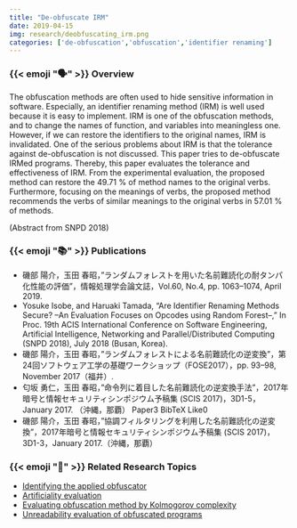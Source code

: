 ```yaml
---
title: "De-obfuscate IRM"
date: 2019-04-15
img: research/deobfuscating_irm.png
categories: ['de-obfuscation','obfuscation','identifier renaming']
---
```


### {{< emoji ":speaking_head:" >}} Overview

The obfuscation methods are often used to hide sensitive information in software.
Especially, an identifier renaming method (IRM) is well used because it is easy to implement.
IRM is one of the obfuscation methods, and to change the names of function, and variables into meaningless one.
However, if we can restore the identifiers to the original names, IRM is invalidated.
One of the serious problems about IRM is that the tolerance against de-obfuscation is not discussed. 
This paper tries to de-obfuscate IRMed programs.
Thereby, this paper evaluates the tolerance and effectiveness of IRM.
From the experimental evaluation, the proposed method can restore the 49.71 % of method names to the original verbs.
Furthermore, focusing on the meanings of verbs, the proposed method recommends the verbs of similar meanings to the original verbs in 57.01 % of methods.

(Abstract from SNPD 2018)

### {{< emoji ":books:" >}} Publications

* 磯部 陽介，玉田 春昭，”ランダムフォレストを用いた名前難読化の耐タンパ化性能の評価”，情報処理学会論文誌，Vol.60, No.4, pp. 1063–1074, April 2019.
* Yosuke Isobe, and Haruaki Tamada, “Are Identifier Renaming Methods Secure? –An Evaluation Focuses on Opcodes using Random Forest–,” In Proc. 19th ACIS International Conference on Software Engineering, Artificial Intelligence, Networking and Parallel/Distributed Computing (SNPD 2018), July 2018 (Busan, Korea).
* 磯部 陽介，玉田 春昭，”ランダムフォレストによる名前難読化の逆変換”，第24回ソフトウェア工学の基礎ワークショップ（FOSE2017），pp. 93–98, November 2017（福井）. 
* 匂坂 勇仁，玉田 春昭，”命令列に着目した名前難読化の逆変換手法”，2017年暗号と情報セキュリティシンポジウム予稿集 (SCIS 2017)，3D1-5，January 2017. （沖縄，那覇）  Paper3  BibTeX  Like0
* 磯部 陽介，玉田 春昭，”協調フィルタリングを利用した名前難読化の逆変換”，2017年暗号と情報セキュリティシンポジウム予稿集 (SCIS 2017)，3D1-3，January 2017.（沖縄，那覇）

### {{< emoji ":mag_right:" >}} Related Research Topics

* [Identifying the applied obfuscator](../identifying_applied_obfuscator/)
* [Artificiality evaluation](../artificiality_evaluation)
* [Evaluating obfuscation method by Kolmogorov complexity](../evaluation_obfuscation_kolmogorov/)
* [Unreadability evaluation of obfuscated programs](../unreadability_evaluation)

